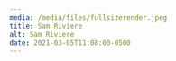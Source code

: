 ```yaml
---
media: /media/files/fullsizerender.jpeg
title: Sam Riviere
alt: Sam Riviere
date: 2021-03-05T11:08:00-0500
---
```

